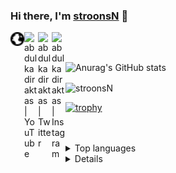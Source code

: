 ### Hi there, I'm [stroonsN][website] 👋

[<img align="left" alt="str.lol" width="22px" src="https://raw.githubusercontent.com/iconic/open-iconic/master/svg/globe.svg" />][website]
[<img align="left" alt="abdulkadiraktas | YouTube" width="22px" src="https://cdn.jsdelivr.net/npm/simple-icons@v3/icons/youtube.svg" />][youtube]
[<img align="left" alt="abdulkadiraktas | Twitter" width="22px" src="https://cdn.jsdelivr.net/npm/simple-icons@v3/icons/twitter.svg" />][twitter]
[<img align="left" alt="abdulkadiraktas | Instagram" width="22px" src="https://cdn.jsdelivr.net/npm/simple-icons@v3/icons/instagram.svg" />][instagram]
<br />
<br />

![Anurag's GitHub stats](https://github-readme-stats.vercel.app/api?username=stroonsN&theme=dark&show_icons=true)

<p><img align="center" src="https://github-readme-streak-stats.herokuapp.com/?user=stroonsN" alt="stroonsN" /></p>

[![trophy](https://github-profile-trophy.vercel.app/?username=stroonsN&theme=oldie)](https://github.com/stroonsN) 

<br />
<br />
<details>
  <summary> Top languages </summary>
 
  [![Top Langs](https://github-readme-stats.vercel.app/api/top-langs/?username=stroonsN&layout=compact)](https://github.com/stroonsN/)
</details>

<details>

[website]: https://str.lol
[twitter]: https://twitter.com/stroonsN
[youtube]: https://www.youtube.com/channel/
[instagram]: https://www.instagram.com/stroonsN



<p align="left"> <img src="https://komarev.com/ghpvc/?username=stroonsN&label=Profile%20views&color=0e75b6&style=flat" alt="stroonsN" /> </p>
<!--
**stroonsN/me** is a ✨ _special_ ✨ repository because its `README.md` (this file) appears on your GitHub profile.

Here are some ideas to get you started:

- 🔭 I am currently working for Netmarble, a game company.
- 🌱 I’m currently learning Python
- 👯 I’m looking to collaborate on ...
- 🤔 I’m looking for help with ...
- 💬 Ask me about ...
- 📫 How to reach me: ...
- 😄 Pronouns: ...
- ⚡ Fun fact: ...
-->

